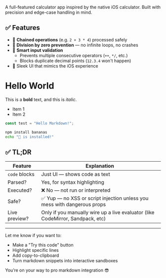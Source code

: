 A full-featured calculator app inspired by the native iOS calculator. Built with precision and edge-case handling in mind.

## ✅ Features

- 🧮 **Chained operations** (e.g. `2 + 3 * 4`) processed safely
- 🚫 **Division by zero prevention** — no infinite loops, no crashes
- 🧠 **Smart input validation**
  - Prevents multiple consecutive operators (`++`, `*/`, etc.)
  - Blocks duplicate decimal points (`12.3.4` won't happen)
- 💅 Sleek UI that mimics the iOS experience

# Hello World

This is a **bold** text, and this is _italic_.

- Item 1
- Item 2

```ts
const test = "Hello Markdown!";
```

```bash
npm install bananas
echo "🍌 is installed!"
```

## ✅ TL;DR

| Feature       | Explanation                                                                    |
| ------------- | ------------------------------------------------------------------------------ |
| `code` blocks | Just UI — shows code as text                                                   |
| Parsed?       | Yes, for syntax highlighting                                                   |
| Executed?     | ❌ No — not run or interpreted                                                 |
| Safe?         | ✅ Yup — no XSS or script injection unless you mess with dangerous props       |
| Live preview? | Only if you manually wire up a live evaluator (like CodeMirror, Sandpack, etc) |

---

Let me know if you want to:

- Make a "Try this code" button
- Highlight specific lines
- Add copy-to-clipboard
- Turn markdown snippets into interactive sandboxes

You’re on your way to pro markdown integration 😎
